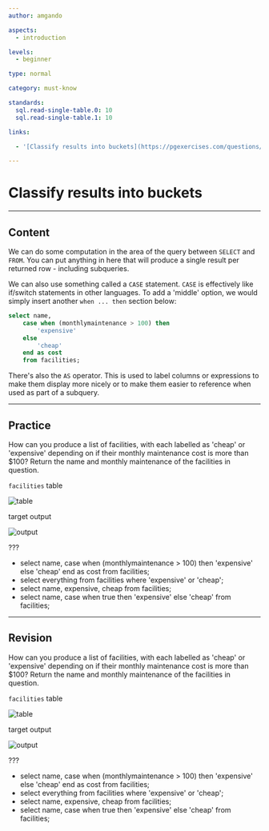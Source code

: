 ```yaml
---
author: amgando

aspects:
  - introduction

levels:
  - beginner

type: normal

category: must-know

standards:
  sql.read-single-table.0: 10
  sql.read-single-table.1: 10

links:

  - '[Classify results into buckets](https://pgexercises.com/questions/basic/classify.html){documentation}'

---
```


# Classify results into buckets

---
## Content

We can do some computation in the area of the query between `SELECT` and `FROM`. You can put anything in here that will produce a single result per returned row - including subqueries.

We can also use something called a `CASE` statement. `CASE` is effectively like if/switch statements in other languages. To add a 'middle' option, we would simply insert another `when ... then` section below:

```sql
select name,
	case when (monthlymaintenance > 100) then
		'expensive'
	else
		'cheap'
	end as cost
	from facilities;
```

There's also the `AS` operator. This is used to label columns or expressions to make them display more nicely or to make them easier to reference when used as part of a subquery.

---
## Practice

How can you produce a list of facilities, with each labelled as 'cheap' or 'expensive' depending on if their monthly maintenance cost is more than $100? Return the name and monthly maintenance of the facilities in question.

`facilities` table

![table](https://i.imgur.com/cUIabdz.png)

target output

![output](https://i.imgur.com/m9KL1IG.png)

???

* select name, case when (monthlymaintenance > 100) then 'expensive' else 'cheap' end as cost from facilities;
* select everything from facilities where 'expensive' or 'cheap';
* select name, expensive, cheap from facilities;
* select name, case when true then 'expensive' else 'cheap' from facilities;

---
## Revision

How can you produce a list of facilities, with each labelled as 'cheap' or 'expensive' depending on if their monthly maintenance cost is more than $100? Return the name and monthly maintenance of the facilities in question.

`facilities` table

![table](https://i.imgur.com/cUIabdz.png)

target output

![output](https://i.imgur.com/m9KL1IG.png)

???

* select name, case when (monthlymaintenance > 100) then 'expensive' else 'cheap' end as cost from facilities;
* select everything from facilities where 'expensive' or 'cheap';
* select name, expensive, cheap from facilities;
* select name, case when true then 'expensive' else 'cheap' from facilities;
